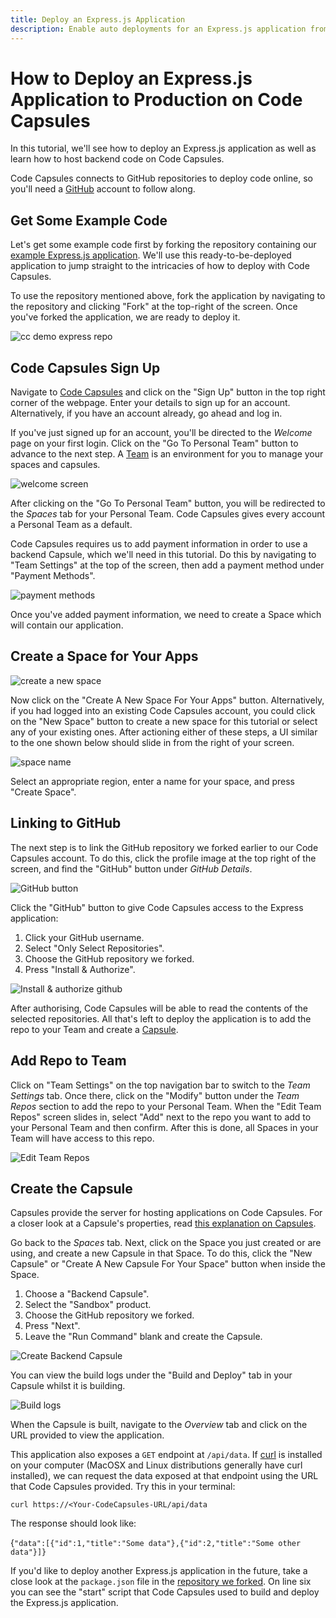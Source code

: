 ```yaml
---
title: Deploy an Express.js Application
description: Enable auto deployments for an Express.js application from a specified branch on your GitHub repo.
---
```


# How to Deploy an Express.js Application to Production on Code Capsules

In this tutorial, we'll see how to deploy an Express.js application as well as learn how to host backend code on Code Capsules. 

Code Capsules connects to GitHub repositories to deploy code online, so you'll need a [GitHub](https://github.com) account to follow along. 

## Get Some Example Code

Let's get some example code first by forking the repository containing our [example Express.js application](https://github.com/codecapsules-io/demo-express-js). We'll use this ready-to-be-deployed application to jump straight to the intricacies of how to deploy with Code Capsules. 

To use the repository mentioned above, fork the application by navigating to the repository and clicking "Fork" at the top-right of the screen. Once you've forked the application, we are ready to deploy it. 

![cc demo express repo](../assets/deployment/express/cc-demo-express-github.png)

## Code Capsules Sign Up

Navigate to [Code Capsules](https://codecapsules.io/) and click on the "Sign Up" button in the top right corner of the webpage. Enter your details to sign up for an account. Alternatively, if you have an account already, go ahead and log in. 

If you've just signed up for an account, you'll be directed to the _Welcome_ page on your first login. Click on the "Go To Personal Team" button to advance to the next step. A [Team](https://codecapsules.io/docs/FAQ/what-is-a-team/) is an environment for you to manage your spaces and capsules.

![welcome screen](../assets/deployment/express/welcome-screen.jpg)

After clicking on the "Go To Personal Team" button, you will be redirected to the _Spaces_ tab for your Personal Team. Code Capsules gives every account a Personal Team as a default.

Code Capsules requires us to add payment information in order to use a backend Capsule, which we'll need in this tutorial. Do this by navigating to "Team Settings" at the top of the screen, then add a payment method under "Payment Methods". 

![payment methods](../assets/deployment/express/payment-methods.png)

Once you've added payment information, we need to create a Space which will contain our application.

## Create a Space for Your Apps

![create a new space](../assets/deployment/express/spaces.png)

Now click on the "Create A New Space For Your Apps" button. Alternatively, if you had logged into an existing Code Capsules account, you could click on the "New Space" button to create a new space for this tutorial or select any of your existing ones. After actioning either of these steps, a UI similar to the one shown below should slide in from the right of your screen.  

![space name](../assets/deployment/express/space-name.png)

Select an appropriate region, enter a name for your space, and press "Create Space".

## Linking to GitHub

The next step is to link the GitHub repository we forked earlier to our Code Capsules account. To do this, click the profile image at the top right of the screen, and find the "GitHub" button under _GitHub Details_.

![GitHub button](../assets/deployment/express/git-button.png)

Click the "GitHub" button to give Code Capsules access to the Express application:

1. Click your GitHub username.
2. Select "Only Select Repositories".
3. Choose the GitHub repository we forked.
4. Press "Install & Authorize".

![Install & authorize github](../assets/deployment/express/github-integration.png)

After authorising, Code Capsules will be able to read the contents of the selected repositories. All that's left to deploy the application is to add the repo to your Team and create a [Capsule](https://codecapsules.io/docs/FAQ/what-is-a-capsule). 

## Add Repo to Team

Click on "Team Settings" on the top navigation bar to switch to the _Team Settings_ tab. Once there, click on the "Modify" button under the _Team Repos_ section to add the repo to your Personal Team. When the "Edit Team Repos" screen slides in, select "Add" next to the repo you want to add to your Personal Team and then confirm. After this is done, all Spaces in your Team will have access to this repo. 

![Edit Team Repos](../assets/deployment/express/team-repos.gif)

## Create the Capsule

Capsules provide the server for hosting applications on Code Capsules. For a closer look at a Capsule's properties, read [this explanation on Capsules](https://codecapsules.io/docs/FAQ/what-is-a-capsule/).

Go back to the _Spaces_ tab. Next, click on the Space you just created or are using, and create a new Capsule in that Space. To do this, click the "New Capsule" or "Create A New Capsule For Your Space" button when inside the Space.

1. Choose a "Backend Capsule".
2. Select the "Sandbox" product.
3. Choose the GitHub repository we forked.
4. Press "Next".
5. Leave the "Run Command" blank and create the Capsule.

![Create Backend Capsule](../assets/deployment/express/creating-backend-capsule.gif)

You can view the build logs under the "Build and Deploy" tab in your Capsule whilst it is building. 

![Build logs](../assets/deployment/express/backend-capsule-build-logs.png)

When the Capsule is built, navigate to the _Overview_ tab and click on the URL provided to view the application.  

This application also exposes a `GET` endpoint at `/api/data`. If [curl](https://curl.se/download.html) is installed on your computer (MacOSX and Linux distributions generally have curl installed), we can request the data exposed at that endpoint using the URL that Code Capsules provided. Try this in your terminal:

`curl https://<Your-CodeCapsules-URL/api/data`

The response should look like: 

{`"data":[{"id":1,"title":"Some data"},{"id":2,"title":"Some other data"}]}`

If you'd like to deploy another Express.js application in the future, take a close look at the `package.json` file in the [repository we forked](https://github.com/codecapsules-io/demo-express-js). On line six you can see the "start" script that Code Capsules used to build and deploy the Express.js application. 
